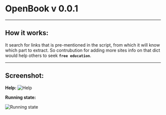 # OpenBook v 0.0.1
*** 

## How it works:
It search for links that is pre-mentioned in the script, from which it will know which part to extract. So contrubution for adding more sites info on that dict would help others to seek **`free education`**.
*** 

## Screenshot:
**Help:**
![Help](https://cdn.discordapp.com/attachments/857946031756017675/858904799366217749/Screenshot_from_2021-06-28_08-42-13.png)



**Running state:**


![Running state](https://media.discordapp.net/attachments/857946031756017675/858904797917478912/Screenshot_from_2021-06-28_08-43-15.png?width=614&height=418)
